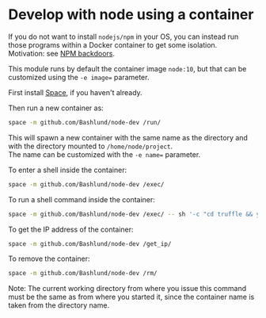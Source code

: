 # Develop with node using a container
If you do not want to install `nodejs/npm` in your OS, you can instead run those programs within a Docker container to get some isolation.  
Motivation: see [NPM backdoors](duckduckgo.com/?q=npm+backdoors).

This module runs by default the container image `node:10`, but that can be customized using the `-e image=` parameter.

First install [Space](https://space.sh), if you haven't already.

Then run a new container as:  
```sh
space -m github.com/Bashlund/node-dev /run/
```  

This will spawn a new container with the same name as the directory and with the directory mounted to `/home/node/project`.  
The name can be customized with the `-e name=` parameter.  


To enter a shell inside the container:  
```sh
space -m github.com/Bashlund/node-dev /exec/
```

To run a shell command inside the container:  
```sh
space -m github.com/Bashlund/node-dev /exec/ -- sh '-c "cd truffle && yarn"'
```

To get the IP address of the container:  
```sh
space -m github.com/Bashlund/node-dev /get_ip/
```

To remove the container:  
```sh
space -m github.com/Bashlund/node-dev /rm/
```  

Note: The current working directory from where you issue this command must be the same as from where you started it, since the container name is taken from the directory name.

